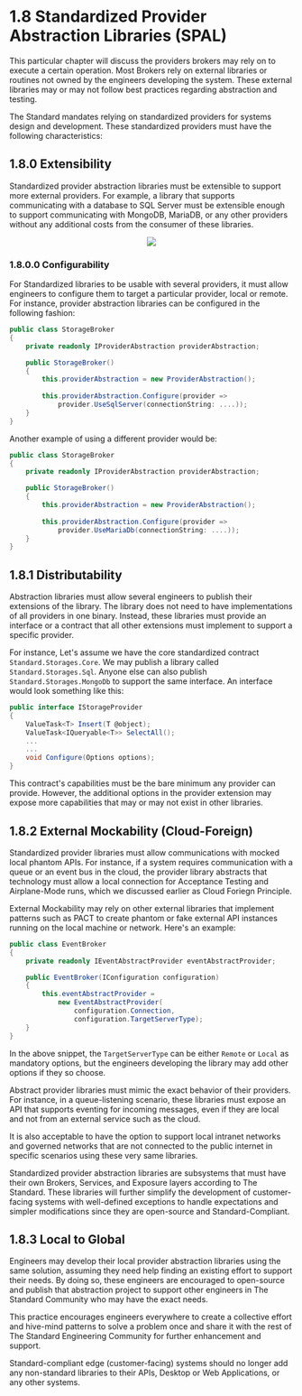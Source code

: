 # 1.8 Standardized Provider Abstraction Libraries (SPAL)
This particular chapter will discuss the providers brokers may rely on to execute a certain operation. Most Brokers rely on external libraries or routines not owned by the engineers developing the system. These external libraries may or may not follow best practices regarding abstraction and testing.

The Standard mandates relying on standardized providers for systems design and development. These standardized providers must have the following characteristics:

## 1.8.0 Extensibility
Standardized provider abstraction libraries must be extensible to support more external providers. For example, a library that supports communicating with a database to SQL Server must be extensible enough to support communicating with MongoDB, MariaDB, or any other providers without any additional costs from the consumer of these libraries.

<div align=center>
    <img src="https://raw.githubusercontent.com/hassanhabib/The-Standard/master/1.%20Brokers/Resources/Brokers-1.8.0.png" />
</div>

### 1.8.0.0 Configurability
For Standardized libraries to be usable with several providers, it must allow engineers to configure them to target a particular provider, local or remote. For instance, provider abstraction libraries can be configured in the following fashion:

```csharp
public class StorageBroker
{
    private readonly IProviderAbstraction providerAbstraction;

    public StorageBroker()
    {
        this.providerAbstraction = new ProviderAbstraction();
        
        this.providerAbstraction.Configure(provider => 
            provider.UseSqlServer(connectionString: ....));
    }
}
```

Another example of using a different provider would be:

```csharp
public class StorageBroker
{
    private readonly IProviderAbstraction providerAbstraction;

    public StorageBroker()
    {
        this.providerAbstraction = new ProviderAbstraction();
        
        this.providerAbstraction.Configure(provider =>
            provider.UseMariaDb(connectionString: ....));
    }
}
```

## 1.8.1 Distributability
Abstraction libraries must allow several engineers to publish their extensions of the library. The library does not need to have implementations of all providers in one binary. Instead, these libraries must provide an interface or a contract that all other extensions must implement to support a specific provider.

For instance, Let's assume we have the core standardized contract `Standard.Storages.Core`. We may publish a library called `Standard.Storages.Sql`. Anyone else can also publish `Standard.Storages.MongoDb` to support the same interface. An interface would look something like this:

```csharp
public interface IStorageProvider
{
    ValueTask<T> Insert(T @object);
    ValueTask<IQueryable<T>> SelectAll();
    ...
    ...
    void Configure(Options options);
}
```
This contract's capabilities must be the bare minimum any provider can provide. However, the additional options in the provider extension may expose more capabilities that may or may not exist in other libraries.

## 1.8.2 External Mockability (Cloud-Foreign)
Standardized provider libraries must allow communications with mocked local phantom APIs. For instance, if a system requires communication with a queue or an event bus in the cloud, the provider library abstracts that technology must allow a local connection for Acceptance Testing and Airplane-Mode runs, which we discussed earlier as Cloud Foriegn Principle.

External Mockability may rely on other external libraries that implement patterns such as PACT to create phantom or fake external API instances running on the local machine or network. Here's an example:


```csharp
public class EventBroker
{
    private readonly IEventAbstractProvider eventAbstractProvider;

    public EventBroker(IConfiguration configuration)
    {
        this.eventAbstractProvider = 
            new EventAbstractProvider(
                configuration.Connection,
                configuration.TargetServerType);
    }
}
```
In the above snippet, the `TargetServerType` can be either `Remote` or `Local` as mandatory options, but the engineers developing the library may add other options if they so choose.

Abstract provider libraries must mimic the exact behavior of their providers. For instance, in a queue-listening scenario, these libraries must expose an API that supports eventing for incoming messages, even if they are local and not from an external service such as the cloud.

It is also acceptable to have the option to support local intranet networks and governed networks that are not connected to the public internet in specific scenarios using these very same libraries.

Standardized provider abstraction libraries are subsystems that must have their own Brokers, Services, and Exposure layers according to The Standard. These libraries will further simplify the development of customer-facing systems with well-defined exceptions to handle expectations and simpler modifications since they are open-source and Standard-Compliant.

## 1.8.3 Local to Global
Engineers may develop their local provider abstraction libraries using the same solution, assuming they need help finding an existing effort to support their needs. By doing so, these engineers are encouraged to open-source and publish that abstraction project to support other engineers in The Standard Community who may have the exact needs.

This practice encourages engineers everywhere to create a collective effort and hive-mind patterns to solve a problem once and share it with the rest of The Standard Engineering Community for further enhancement and support.

Standard-compliant edge (customer-facing) systems should no longer add any non-standard libraries to their APIs, Desktop or Web Applications, or any other systems. 